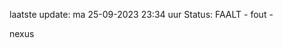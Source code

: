 laatste update: 
ma 25-09-2023 23:34   uur 
Status: FAALT - fout - 
<div class="service R">nexus</div>